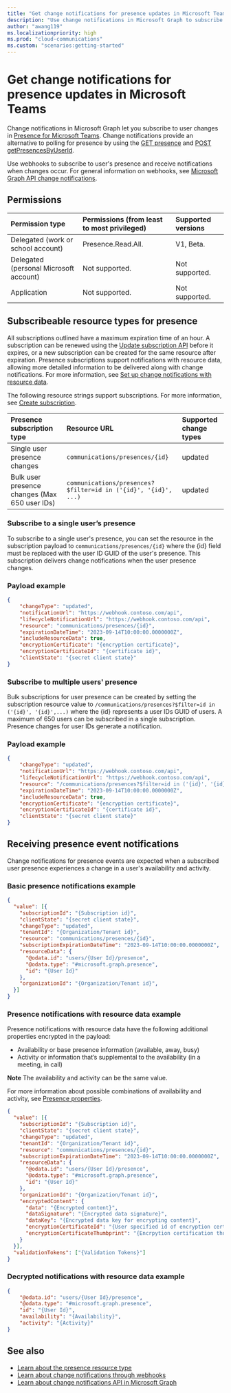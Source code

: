 ```yaml
---
title: "Get change notifications for presence updates in Microsoft Teams"
description: "Use change notifications in Microsoft Graph to subscribe to presence changes for Microsoft Teams users."
author: "awang119"
ms.localizationpriority: high
ms.prod: "cloud-communications"
ms.custom: "scenarios:getting-started"
---
```


# Get change notifications for presence updates in Microsoft Teams

Change notifications in Microsoft Graph let you subscribe to user changes in [Presence for Microsoft Teams](https://learn.microsoft.com/en-us/microsoftteams/presence-admins). Change notifications provide an alternative to polling for presence by using the [GET presence](/graph/api/presence-get) and [POST getPresencesByUserId](/graph/api/cloudcommunications-getpresencesbyuserid).

Use webhooks to subscribe to user's presence and receive notifications when changes occur. For general information on webhooks, see [Microsoft Graph API change notifications](/graph/api/resources/webhooks).

## Permissions

| Permission type                       | Permissions (from least to most privileged)              | Supported versions |
|:--------------------------------------|:---------------------------------------------------------|:-------------------|
| Delegated (work or school account)    | Presence.Read.All.                                       | V1, Beta.          |
| Delegated (personal Microsoft account)| Not supported.                                           | Not supported.     |
| Application                           | Not supported.                                           | Not supported.     |

## Subscribeable resource types for presence

All subscriptions outlined have a maximum expiration time of an hour. A subscription can be renewed using the [Update subscription API](/graph/api/subscription-update) before it expires, or a new subscription can be created for the same resource after expiration. Presence subscriptions support notifications with resource data, allowing more detailed information to be delivered along with change notifications. For more information, see [Set up change notifications with resource data](webhooks-with-resource-data.md).

The following resource strings support subscriptions. For more information, see [Create subscription](/graph/api/subscription-post-subscriptions).

| Presence subscription type                    | Resource URL                                                   | Supported change types |
|:--------------------------------------------- |:-------------------------------------------------------------- |:---------------------- |
| Single user presence changes                  | `communications/presences/{id}`                                | updated                |
| Bulk user presence changes (Max 650 user IDs) | `communications/presences?$filter=id in ('{id}', '{id}', ...)` | updated                |

### Subscribe to a single user’s presence 

To subscribe to a single user's presence, you can set the resource in the subscription payload to `communications/presences/{id}` where the {id} field must be replaced with the user ID GUID of the user's presence. This subscription delivers change notifications when the user presence changes.

### Payload example

```json
{
    "changeType": "updated",
    "notificationUrl": "https://webhook.contoso.com/api",
    "lifecycleNotificationUrl": "https://webhook.contoso.com/api",
    "resource": "communications/presences/{id}",
    "expirationDateTime": "2023-09-14T10:00:00.0000000Z",
    "includeResourceData": true,
    "encryptionCertificate": "{encryption certificate}",
    "encryptionCertificateId": "{certificate id}",
    "clientState": "{secret client state}"
}
```

### Subscribe to multiple users' presence
Bulk subscriptions for user presence can be created by setting the subscription resource value to `/communications/presences?$filter=id in ('{id}', '{id}',...)` where the {id} represents a user IDs GUID of users. A maximum of 650 users can be subscribed in a single subscription. Presence changes for user IDs generate a notification. 

### Payload example

```json
{
    "changeType": "updated",
    "notificationUrl": "https://webhook.contoso.com/api",
    "lifecycleNotificationUrl": "https://webhook.contoso.com/api",
    "resource": "/communications/presences?$filter=id in ('{id}', '{id}',...)",
    "expirationDateTime": "2023-09-14T10:00:00.0000000Z",
    "includeResourceData": true,
    "encryptionCertificate": "{encryption certificate}",
    "encryptionCertificateId": "{certificate id}",
    "clientState": "{secret client state}"
}
```

## Receiving presence event notifications

Change notifications for presence events are expected when a subscribed user presence experiences a change in a user's availability and activity.

### Basic presence notifications example
```json
{
  "value": [{
    "subscriptionId": "{Subscription id}",
    "clientState": "{secret client state}",
    "changeType": "updated",
    "tenantId": "{Organization/Tenant id}",
    "resource": "communications/presences/{id}",
    "subscriptionExpirationDateTime": "2023-09-14T10:00:00.0000000Z",
    "resourceData": {
      "@odata.id": "users/{User Id}/presence",
      "@odata.type": "#microsoft.graph.presence",
      "id": "{User Id}"
    },
    "organizationId": "{Organization/Tenant id}",
  }]
}
```

### Presence notifications with resource data example

Presence notifications with resource data have the following additional properties encrypted in the payload:
- Availability or base presence information (available, away, busy)
- Activity or information that’s supplemental to the availability (in a meeting, in call)

**Note** The availability and activity can be the same value.

For more information about possible combinations of availability and activity, see [Presence properties](/graph/api/resources/presence).

```json
{
  "value": [{
    "subscriptionId": "{Subscription id}",
    "clientState": "{secret client state}",
    "changeType": "updated",
    "tenantId": "{Organization/Tenant id}",
    "resource": "communications/presences/{id}",
    "subscriptionExpirationDateTime": "2023-09-14T10:00:00.0000000Z",
    "resourceData": {
      "@odata.id": "users/{User Id}/presence",
      "@odata.type": "#microsoft.graph.presence",
      "id": "{User Id}"
    },
    "organizationId": "{Organization/Tenant id}",
    "encryptedContent": {
      "data": "{Encrypted content}",
      "dataSignature": "{Encrypted data signature}",
      "dataKey": "{Encrypted data key for encrypting content}",
      "encryptionCertificateId": "{User specified id of encryption certificate}",
      "encryptionCertificateThumbprint": "{Encrpytion certification thumbprint}"
    }
  }],
  "validationTokens": ["{Validation Tokens}"]
}
```

### Decrypted notifications with resource data example
```json
{
    "@odata.id": "users/{User Id}/presence",
    "@odata.type": "#microsoft.graph.presence",
    "id": "{User Id}",
    "availability": "{Availability}",
    "activity": "{Activity}"
}
```

## See also
- [Learn about the presence resource type](/graph/api/resources/presence)
- [Learn about change notifications through webhooks](change-notifications-delivery-webhooks.md)
- [Learn about change notifications API in Microsoft Graph](/graph/api/resources/webhooks)
